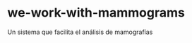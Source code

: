 we-work-with-mammograms
=======================

Un sistema que facilita el análisis de mamografías
